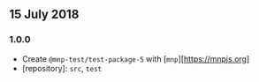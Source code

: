 ## 15 July 2018

### 1.0.0

- Create `@mnp-test/test-package-5` with [`mnp`][https://mnpjs.org]
- [repository]: `src`, `test`
